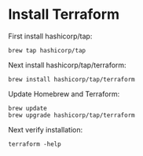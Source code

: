 # Install Terraform

First install hashicorp/tap:

```shell
brew tap hashicorp/tap
```

Next install hashicorp/tap/terraform:

```shell
brew install hashicorp/tap/terraform
```

Update Homebrew and Terraform:

```shell
brew update
brew upgrade hashicorp/tap/terraform
```

Next verify installation:

```shell
terraform -help
```
